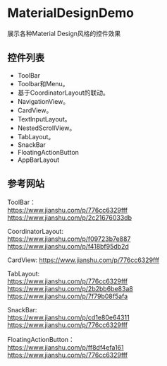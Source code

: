 # MaterialDesignDemo
展示各种Material Design风格的控件效果

## 控件列表
- ToolBar
- Toolbar和Menu。
- 基于CoordinatorLayout的联动。
- NavigationView。
- CardView。
- TextInputLayout。
- NestedScrollView。
- TabLayout。
- SnackBar
- FloatingActionButton
- AppBarLayout

## 参考网站
ToolBar：  
https://www.jianshu.com/p/776cc6329fff  
https://www.jianshu.com/p/2c21676033db

CoordinatorLayout:  
https://www.jianshu.com/p/f09723b7e887  
https://www.jianshu.com/p/f418bf95db2d

CardView: 
https://www.jianshu.com/p/776cc6329fff 

TabLayout:  
https://www.jianshu.com/p/776cc6329fff  
https://www.jianshu.com/p/2b2bb6be83a8  
https://www.jianshu.com/p/7f79b08f5afa  

SnackBar:  
https://www.jianshu.com/p/cd1e80e64311  
https://www.jianshu.com/p/776cc6329fff  

FloatingActionButton：  
https://www.jianshu.com/p/ff8df4efa161  
https://www.jianshu.com/p/776cc6329fff